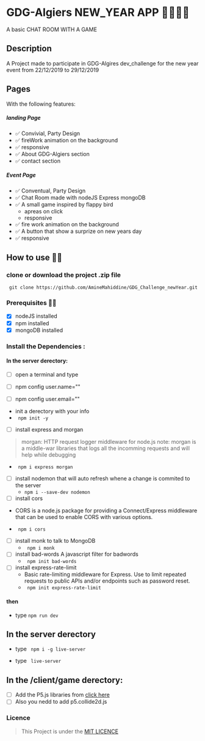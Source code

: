 # GDG-Algiers NEW_YEAR APP 🎉✨🎆🎈
A basic CHAT ROOM WITH A GAME

## Description

A Project made to participate in GDG-Algires dev_challenge for the new year event
from 22/12/2019 to 29/12/2019

## Pages
With the following features:

##### landing Page
* ✅ Convivial, Party Design
* ✅ fireWork animation on the background
* ✅ responsive
* ✅ About GDG-Algiers section
* ✅ contact section

##### Event Page
* ✅ Conventual, Party Design
* ✅ Chat Room made with nodeJS Express mongoDB
* ✅ A small game inspired by flappy bird
  * apreas on click
  * responsive
* ✅ fire work animation on the background
* ✅ A button that show a surprize on new years day
* ✅ responsive



## How to use 🤷‍♂️

### clone or download the project .zip file

`` git clone https://github.com/AmineMahiddine/GDG_Challenge_newYear.git``


### Prerequisites 🐱‍💻

- [x] nodeJS installed
- [x] npm installed
- [x] mongoDB installed

### Install the Dependencies :

#### In the server derectory: 
- [ ] open a terminal and type

- [ ] npm config user.name="<your name goes here>"
- [ ] npm config user.email="<your email goes here>"

*  init a derectory with your info
  * ``` npm init -y```

- [ ] install express and morgan
>morgan: HTTP request logger middleware for node.js
> note: morgan is a middle-war libraries that logs all the incomming requests and will help while debugging
  * ``` npm i express morgan```
- [ ] install nodemon that will auto refresh whene a change is commited to the server
  * ```npm i --save-dev nodemon```
- [ ] install cors
 - CORS is a node.js package for providing a Connect/Express middleware that can be used to enable CORS with various options.
  * ``` npm i cors```
- [ ] install monk to talk to MongoDB
  * ``` npm i monk```
- [ ] install bad-words A javascript filter for badwords
  * ``` npm init bad-words```
- [ ] install express-rate-limit
  * Basic rate-limiting middleware for Express. Use to limit repeated requests to public APIs and/or endpoints such as password reset.
  * ``` npm init express-rate-limit```
#### then
* type ``` npm run dev ```

## In the server derectory

* type ``` npm i -g live-server```

* type ``` live-server```

## In the /client/game derectory:
- [ ] Add the P5.js libraries from [click here](https://p5js.org/)
- [ ] Also you nedd to add p5.collide2d.js

### Licence
> This Project is under the [MIT LICENCE](https://github.com/AmineMahiddine/GDG_Challenge_newYear/blob/master/LICENSE.txt)
